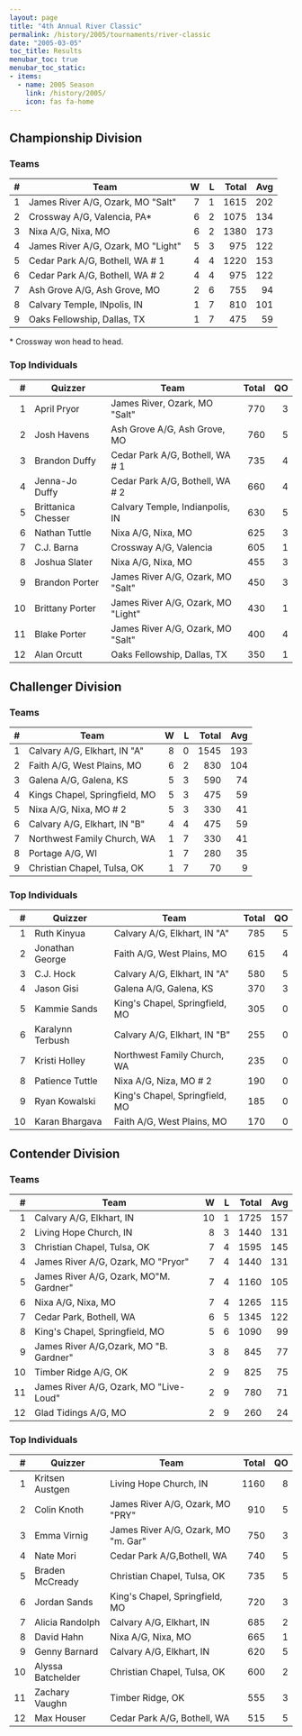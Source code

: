 ```yaml
---
layout: page
title: "4th Annual River Classic"
permalink: /history/2005/tournaments/river-classic
date: "2005-03-05"
toc_title: Results
menubar_toc: true
menubar_toc_static:
- items:
  - name: 2005 Season
    link: /history/2005/
    icon: fas fa-home
---
```


## Championship Division

### Teams

|    # | Team                               |    W |    L | Total |  Avg |
| ---: | ---------------------------------- | ---: | ---: | ----: | ---: |
|    1 | James River A/G, Ozark, MO "Salt"  |    7 |    1 |  1615 |  202 |
|    2 | Crossway A/G, Valencia, PA*        |    6 |    2 |  1075 |  134 |
|    3 | Nixa A/G, Nixa, MO                 |    6 |    2 |  1380 |  173 |
|    4 | James River A/G, Ozark, MO "Light" |    5 |    3 |   975 |  122 |
|    5 | Cedar Park A/G, Bothell, WA # 1    |    4 |    4 |  1220 |  153 |
|    6 | Cedar Park A/G, Bothell, WA # 2    |    4 |    4 |   975 |  122 |
|    7 | Ash Grove A/G, Ash Grove, MO       |    2 |    6 |   755 |   94 |
|    8 | Calvary Temple, INpolis, IN        |    1 |    7 |   810 |  101 |
|    9 | Oaks Fellowship, Dallas, TX        |    1 |    7 |   475 |   59 |

\* Crossway won head to head.

### Top Individuals

|    # | Quizzer            | Team                               | Total |   QO |
| ---: | ------------------ | ---------------------------------- | ----: | ---: |
|    1 | April Pryor        | James River, Ozark, MO "Salt"      |   770 |    3 |
|    2 | Josh Havens        | Ash Grove A/G, Ash Grove, MO       |   760 |    5 |
|    3 | Brandon Duffy      | Cedar Park A/G, Bothell, WA # 1    |   735 |    4 |
|    4 | Jenna-Jo Duffy     | Cedar Park A/G, Bothell, WA # 2    |   660 |    4 |
|    5 | Brittanica Chesser | Calvary Temple, Indianpolis, IN    |   630 |    5 |
|    6 | Nathan Tuttle      | Nixa A/G, Nixa, MO                 |   625 |    3 |
|    7 | C.J. Barna         | Crossway A/G, Valencia             |   605 |    1 |
|    8 | Joshua Slater      | Nixa A/G, Nixa, MO                 |   455 |    3 |
|    9 | Brandon Porter     | James River A/G, Ozark, MO "Salt"  |   450 |    3 |
|   10 | Brittany Porter    | James River A/G, Ozark, MO "Light" |   430 |    1 |
|   11 | Blake Porter       | James River A/G, Ozark, MO "Salt"  |   400 |    4 |
|   12 | Alan Orcutt        | Oaks Fellowship, Dallas, TX        |   350 |    1 |

## Challenger Division

### Teams

|    # | Team                          |    W |    L | Total |  Avg |
| ---: | ----------------------------- | ---: | ---: | ----: | ---: |
|    1 | Calvary A/G, Elkhart, IN "A"  |    8 |    0 |  1545 |  193 |
|    2 | Faith A/G, West Plains, MO    |    6 |    2 |   830 |  104 |
|    3 | Galena A/G, Galena, KS        |    5 |    3 |   590 |   74 |
|    4 | Kings Chapel, Springfield, MO |    5 |    3 |   475 |   59 |
|    5 | Nixa A/G, Nixa, MO # 2        |    5 |    3 |   330 |   41 |
|    6 | Calvary A/G, Elkhart, IN "B"  |    4 |    4 |   475 |   59 |
|    7 | Northwest Family Church, WA   |    1 |    7 |   330 |   41 |
|    8 | Portage A/G, WI               |    1 |    7 |   280 |   35 |
|    9 | Christian Chapel, Tulsa, OK   |    1 |    7 |    70 |    9 |

### Top Individuals

|    # | Quizzer          | Team                           | Total |   QO |
| ---: | ---------------- | ------------------------------ | ----: | ---: |
|    1 | Ruth Kinyua      | Calvary A/G, Elkhart, IN "A"   |   785 |    5 |
|    2 | Jonathan George  | Faith A/G, West Plains, MO     |   615 |    4 |
|    3 | C.J. Hock        | Calvary A/G, Elkhart, IN "A"   |   580 |    5 |
|    4 | Jason Gisi       | Galena A/G, Galena, KS         |   370 |    3 |
|    5 | Kammie Sands     | King's Chapel, Springfield, MO |   305 |    0 |
|    6 | Karalynn Terbush | Calvary A/G, Elkhart, IN "B"   |   255 |    0 |
|    7 | Kristi Holley    | Northwest Family Church, WA    |   235 |    0 |
|    8 | Patience Tuttle  | Nixa A/G, Niza, MO # 2         |   190 |    0 |
|    9 | Ryan Kowalski    | King's Chapel, Springfield, MO |   185 |    0 |
|   10 | Karan Bhargava   | Faith A/G, West Plains, MO     |   170 |    0 |

## Contender Division

### Teams

|    # | Team                                   |    W |    L | Total |  Avg |
| ---: | -------------------------------------- | ---: | ---: | ----: | ---: |
|    1 | Calvary A/G, Elkhart, IN               |   10 |    1 |  1725 |  157 |
|    2 | Living Hope Church, IN                 |    8 |    3 |  1440 |  131 |
|    3 | Christian Chapel, Tulsa, OK            |    7 |    4 |  1595 |  145 |
|    4 | James River A/G, Ozark, MO "Pryor"     |    7 |    4 |  1440 |  131 |
|    5 | James River A/G, Ozark, MO"M. Gardner" |    7 |    4 |  1160 |  105 |
|    6 | Nixa A/G, Nixa, MO                     |    7 |    4 |  1265 |  115 |
|    7 | Cedar Park, Bothell, WA                |    6 |    5 |  1345 |  122 |
|    8 | King's Chapel, Springfield, MO         |    5 |    6 |  1090 |   99 |
|    9 | James River A/G,Ozark, MO "B. Gardner" |    3 |    8 |   845 |   77 |
|   10 | Timber Ridge A/G, OK                   |    2 |    9 |   825 |   75 |
|   11 | James River A/G, Ozark, MO "Live-Loud" |    2 |    9 |   780 |   71 |
|   12 | Glad Tidings A/G, MO                   |    2 |    9 |   260 |   24 |

### Top Individuals

|    # | Quizzer           | Team                                | Total |   QO |
| ---: | ----------------- | ----------------------------------- | ----: | ---: |
|    1 | Kritsen Austgen   | Living Hope Church, IN              |  1160 |    8 |
|    2 | Colin Knoth       | James River A/G, Ozark, MO "PRY"    |   910 |    5 |
|    3 | Emma Virnig       | James River A/G, Ozark, MO "m. Gar" |   750 |    3 |
|    4 | Nate Mori         | Cedar Park A/G,Bothell, WA          |   740 |    5 |
|    5 | Braden McCready   | Christian Chapel, Tulsa, OK         |   735 |    5 |
|    6 | Jordan Sands      | King's Chapel, Springfield, MO      |   720 |    3 |
|    7 | Alicia Randolph   | Calvary A/G, Elkhart, IN            |   685 |    2 |
|    8 | David Hahn        | Nixa A/G, Nixa, MO                  |   665 |    1 |
|    9 | Genny Barnard     | Calvary A/G, Elkhart, IN            |   620 |    5 |
|   10 | Alyssa Batchelder | Christian Chapel, Tulsa, OK         |   600 |    2 |
|   11 | Zachary Vaughn    | Timber Ridge, OK                    |   555 |    3 |
|   12 | Max Houser        | Cedar Park A/G, Bothell, WA         |   515 |    5 |
